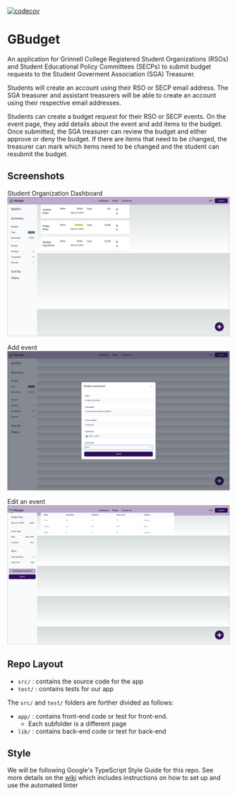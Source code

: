 [![codecov](https://codecov.io/gh/csc-324-sga-assisting-tool/csc-324-sga-assisting-tool/branch/main/graph/badge.svg)](https://codecov.io/gh/csc-324-sga-assisting-tool/csc-324-sga-assisting-tool)

# GBudget

An application for Grinnell College Registered Student Organizations (RSOs) and Student Educational Policy Committees (SECPs) to submit budget requests to the Student Goverment Association (SGA) Treasurer.

Students will create an account using their RSO or SECP email address.  The SGA treasurer and assistant treasurers will be able to create an account using their respective email addresses.

Students can create a budget request for their RSO or SECP events.  On the event page, they add details about the event and add items to the budget.  Once submitted, the SGA treasurer can review the budget and either approve or deny the budget.  If there are items that need to be changed, the treasurer can mark which items need to be changed and the student can resubmit the budget.

## Screenshots

Student Organization Dashboard
![Screenshot of Student Organization Dashboard](Screenshots/03.06.2025-11.28.06.png)

Add event
![Screenshot of Add event](Screenshots/03.06.2025-11.24.55.png)

Edit an event
![Screenshot of Edit event](Screenshots/03.06.2025-11.27.27.png)


## Repo Layout

- `src/` : contains the source code for the app
- `test/` : contains tests for our app

The `src/` and `test/` folders are forther divided as follows:

- `app/` : contains front-end code or test for front-end.
  - Each subfolder is a different page
- `lib/` : contains back-end code or test for back-end

## Style

We will be following Google's TypeScript Style Guide for this repo. See more details on the [wiki](https://github.com/csc-324-sga-assisting-tool/csc-324-sga-assisting-tool/wiki) which includes instructions on how to set up and use the automated linter
